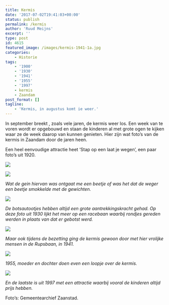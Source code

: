 ```yaml
---
title: Kermis
date: '2017-07-02T19:41:03+00:00'
status: publish
permalink: /kermis
author: 'Ruud Meijns'
excerpt: ''
type: post
id: 4615
featured_image: /images/kermis-1941-1a.jpg
categories:
    - Historie
tags:
    - '1900'
    - '1930'
    - '1941'
    - '1955'
    - '1997'
    - kermis
    - Zaandam
post_format: []
tagline:
    - 'Kermis, in augustus komt ie weer.'
---
```

In september breekt , zoals vele jaren, de kermis weer los. Een week van te voren wordt er opgebouwd en staan de kinderen al met grote ogen te kijken waar ze de week daarop van kunnen genieten. Hier zijn wat foto’s van de kermis in Zaandam door de jaren heen.

Een heel eenvoudige attractie heet ‘Stap op een laat je wegen’, een paar foto’s uit 1920.

![](/images/Kermisattractie-Stap-Op-en-laat-je-Wegen.jpg)

![](/images/kermis-1920-Burcht2.jpg)

*Wat de gein hiervan was ontgaat me een beetje of was het dat de weger een beetje smokkelde met de gewichten.*

![](/images/kermis-1930.jpg)

*De botsautootjes hebben altijd een grote aantrekkingskracht gehad. Op deze foto uit 1930 lijkt het meer op een racebaan waarbij rondjes gereden werden in plaats van dat er gebotst werd.*

![](/images/Kermis-1941.jpg)

*Maar ook tijdens de bezetting ging de kermis gewoon door met hier vrolijke mensen in de Rupsbaan, in 1941.*

![](/images/Kermis-1955.jpg)

*1955, moeder en dochter doen even een loopje over de kermis.*

![](/images/Kermis-op-de-Zuiddijk.-1997.jpg)

*En de laatste is uit 1997 met een attractie waarbij vooral de kinderen altijd prijs hebben.*

Foto’s: Gemeentearchief Zaanstad.